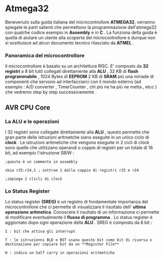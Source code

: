 # Atmega32

Benevenuto sulla guida italiana del microcontrollore **ATMEGA32**, verranno spiegate le parti salienti che permettono la programmazione dell'atmega32 con qualche codice esempio in **Assembly** e in **C** .
La funziona della guida è quella di aiutare un utente alla scoperta del microcontrollore e dunque non si sostituisce ad alcun documento tecnico rilasciato da **ATMEL** .

### Panoramica del microcontrollore

Il microcontrollore è basato su un architettura RISC.
E' composto da **32 registri** a 8 bit tutti collegati direttamente alla **ALU** , 32 KB di **flash programmabile** , 1024 Bytes di **EEPROM** 2 KB di **SRAM** più una miriade di componenti che servono ad interfacciarci con il mondo esterno (ad esempio : A/D converter , TimerCounter , chi più ne ha più ne metta , etcc ) che vedremo step by step successivamente .

## AVR CPU Core

### La ALU e le operazioni

I 32 registri sono collegate direttamente alla **ALU** , questo permette che gran parte delle istruzioni aritmetche siano eseguite in un unico ciclo di **clock** .
Le istruzioni aritmetiche che vengono eseguite in 2 cicli di clock sono quelle che utilizzano operandi o coppie di registri per un totale di 16 bit, ad esempio l'istruzione SBIW :

```
;questo è un commento in assembly

sbiw r25:r24,1 ; sottrae 1 dalla coppia di registri r25 e r24

;impiega 2 clicli di clock

```

### Lo Status Register

Lo status register **(SREG)** è un registro di fondamentale importanza del microcontrollore che ci permette di visualizzare il risultato dell' **ultima**  **operazione aritmetica**. Conoscere il risultato di un informazione ci permette di modificare eventualmente il **flusso di programma** . Lo status register è aggiornato dopo ogni operazione della **ALU** .
SREG è composto da 8 bit :  

```
I : bit che attiva gli interrupt

T : le istruzionni BLD e BST usano questo bit come bit di risorsa o destinazione per copiare bit da un **Register File**

H : indica un half carry in operazioni aritmetiche 



